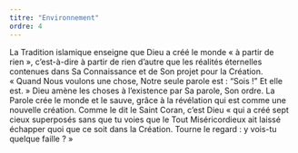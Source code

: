 ```yaml
---
titre: "Environnement"
ordre: 4
---
```


La Tradition islamique enseigne que Dieu a créé le monde «&nbsp;à partir de rien&nbsp;», c’est-à-dire à partir de rien d’autre que les réalités éternelles contenues dans Sa Connaissance et de Son projet pour la Création. «&nbsp;Quand Nous voulons une chose, Notre seule parole est&nbsp;: “Sois&nbsp;!” Et elle est.&nbsp;» Dieu amène les choses à l’existence par Sa parole, Son ordre. La Parole crée le monde et le sauve, grâce à la révélation qui est comme une nouvelle création. Comme le dit le Saint Coran, c’est Dieu «&nbsp;qui a créé sept cieux superposés sans que tu voies que le Tout Miséricordieux ait laissé échapper quoi que ce soit dans la Création. Tourne le regard&nbsp;: y vois-tu quelque faille&nbsp;?&nbsp;»
